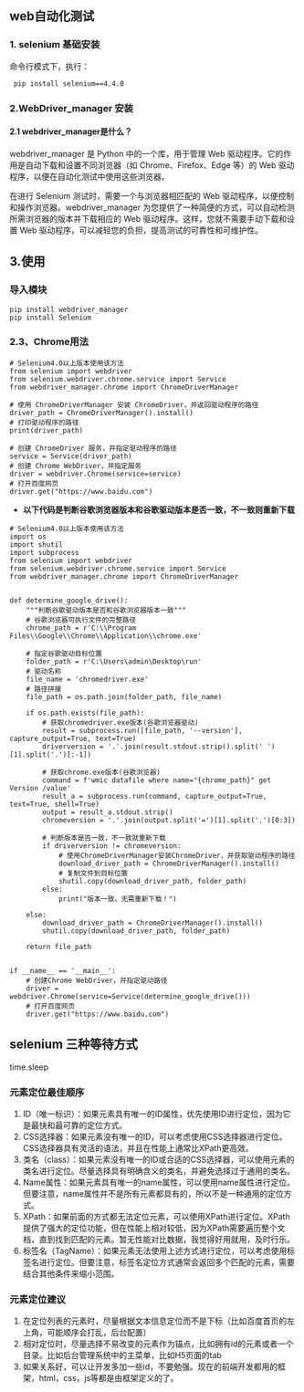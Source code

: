 ## web自动化测试



### 1. selenium 基础安装 



命令行模式下，执行：

```
 pip install selenium==4.4.0 
```

###  2.WebDriver_manager 安装

#### 2.1 webdriver_manager是什么？

webdriver_manager 是 Python 中的一个库，用于管理 Web 驱动程序。它的作用是自动下载和设置不同浏览器（如 Chrome、Firefox、Edge 等）的 Web 驱动程序，以便在自动化测试中使用这些浏览器。

在进行 Selenium 测试时，需要一个与浏览器相匹配的 Web 驱动程序，以便控制和操作浏览器。webdriver_manager 为您提供了一种简便的方式，可以自动检测所需浏览器的版本并下载相应的 Web 驱动程序。这样，您就不需要手动下载和设置 Web 驱动程序，可以减轻您的负担，提高测试的可靠性和可维护性。

## 3.使用







### 导入模块

```
pip install webdriver_manager
pip install Selenium

```

### 2.3、Chrome用法

```
# Selenium4.0以上版本使用该方法
from selenium import webdriver
from selenium.webdriver.chrome.service import Service
from webdriver_manager.chrome import ChromeDriverManager

# 使用 ChromeDriverManager 安装 ChromeDriver，并返回驱动程序的路径
driver_path = ChromeDriverManager().install()
# 打印驱动程序的路径
print(driver_path)

# 创建 ChromeDriver 服务，并指定驱动程序的路径
service = Service(driver_path)
# 创建 Chrome WebDriver，并指定服务
driver = webdriver.Chrome(service=service)
# 打开百度网页
driver.get("https://www.baidu.com")

```



- **以下代码是判断谷歌浏览器版本和谷歌驱动版本是否一致，不一致则重新下载**

```
# Selenium4.0以上版本使用该方法
import os
import shutil
import subprocess
from selenium import webdriver
from selenium.webdriver.chrome.service import Service
from webdriver_manager.chrome import ChromeDriverManager


def determine_google_drive():
    """判断谷歌驱动版本是否和谷歌浏览器版本一致"""
    # 谷歌浏览器可执行文件的完整路径
    chrome_path = r'C:\\Program Files\\Google\\Chrome\\Application\\chrome.exe'

    # 指定谷歌驱动目标位置
    folder_path = r'C:\Users\admin\Desktop\run'
    # 驱动名称
    file_name = 'chromedriver.exe'
    # 路径拼接
    file_path = os.path.join(folder_path, file_name)

    if os.path.exists(file_path):
        # 获取chromedriver.exe版本(谷歌浏览器驱动)
        result = subprocess.run([file_path, '--version'], capture_output=True, text=True)
        driverversion = '.'.join(result.stdout.strip().split(' ')[1].split('.')[:-1])

        # 获取chrome.exe版本(谷歌浏览器)
        command = f'wmic datafile where name="{chrome_path}" get Version /value'
        result_a = subprocess.run(command, capture_output=True, text=True, shell=True)
        output = result_a.stdout.strip()
        chromeversion = '.'.join(output.split('=')[1].split('.')[0:3])

        # 判断版本是否一致，不一致就重新下载
        if driverversion != chromeversion:
            # 使用ChromeDriverManager安装ChromeDriver，并获取驱动程序的路径
            download_driver_path = ChromeDriverManager().install()
            # 复制文件到目标位置
            shutil.copy(download_driver_path, folder_path)
        else:
            print("版本一致，无需重新下载！")

    else:
        download_driver_path = ChromeDriverManager().install()
        shutil.copy(download_driver_path, folder_path)

    return file_path


if __name__ == '__main__':
    # 创建Chrome WebDriver，并指定驱动路径
    driver = webdriver.Chrome(service=Service(determine_google_drive()))
    # 打开百度网页
    driver.get("https://www.baidu.com")

```





## selenium 三种等待方式



time.sleep









### 元素定位最佳顺序

1. ID（唯一标识）：如果元素具有唯一的ID属性，优先使用ID进行定位，因为它是最快和最可靠的定位方式。
2. CSS选择器：如果元素没有唯一的ID，可以考虑使用CSS选择器进行定位。CSS选择器具有灵活的语法，并且在性能上通常比XPath更高效。
3. 类名（class）：如果元素没有唯一的ID或合适的CSS选择器，可以使用元素的类名进行定位。尽量选择具有明确含义的类名，并避免选择过于通用的类名。
4. Name属性：如果元素具有唯一的name属性，可以使用name属性进行定位。但要注意，name属性并不是所有元素都具有的，所以不是一种通用的定位方式。
5. XPath：如果前面的方式都无法定位元素，可以使用XPath进行定位。XPath提供了强大的定位功能，但在性能上相对较低，因为XPath需要遍历整个文档，直到找到匹配的元素。暂无性能对比数据，我觉得好用就用，及时行乐。
6. 标签名（TagName）：如果元素无法使用上述方式进行定位，可以考虑使用标签名进行定位。但要注意，标签名定位方式通常会返回多个匹配的元素，需要结合其他条件来缩小范围。

### 元素定位建议

1. 在定位列表的元素时，尽量根据文本信息定位而不是下标（比如百度首页的左上角，可能顺序会打乱，后台配置）
2. 相对定位时，尽量选择不易改变的元素作为锚点，比如拥有id的元素或者一个目录。比如后台管理系统中的主菜单，比如H5页面的tab
3. 如果关系好，可以让开发多加一些id，不要勉强。现在的前端开发都用的框架，html，css，js等都是由框架定义的了。











